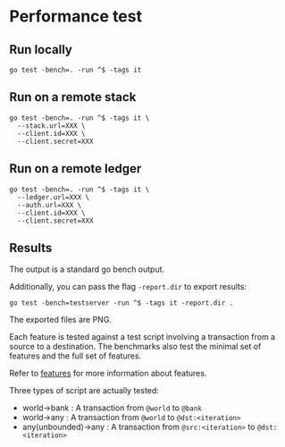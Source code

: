 # Performance test

## Run locally

```shell
go test -bench=. -run ^$ -tags it
```

## Run on a remote stack

```shell
go test -bench=. -run ^$ -tags it \
  --stack.url=XXX \
  --client.id=XXX \
  --client.secret=XXX
```

## Run on a remote ledger

```shell
go test -bench=. -run ^$ -tags it \
  --ledger.url=XXX \
  --auth.url=XXX \
  --client.id=XXX \
  --client.secret=XXX
```

## Results

The output is a standard go bench output.

Additionally, you can pass the flag `-report.dir` to export results:
```shell
go test -bench=testserver -run ^$ -tags it -report.dir .
```

The exported files are PNG. 

Each feature is tested against a test script involving a transaction from a source to a destination.
The benchmarks also test the minimal set of features and the full set of features.

Refer to [features](../../CONTRIBUTING.md/#features) for more information about features.

Three types of script are actually tested:
* world->bank : A transaction from `@world` to `@bank`
* world->any : A transaction from `@world` to `@dst:<iteration>`
* any(unbounded)->any : A transaction from `@src:<iteration>` to `@dst:<iteration>`